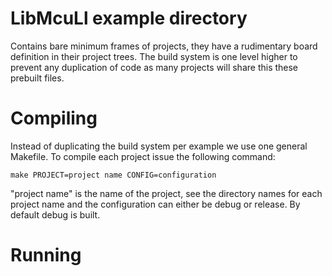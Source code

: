 # LibMcuLl example directory
Contains bare minimum frames of projects, they have a rudimentary board definition in their project trees. The build system is one level higher to prevent any duplication of code as many projects will share this these prebuilt files.
# Compiling
Instead of duplicating the build system per example we use one general Makefile. To compile each project issue the following command:
```
make PROJECT=project name CONFIG=configuration
```
"project name" is the name of the project, see the directory names for each project name and the configuration can either be debug or release. By default debug is built.
# Running
